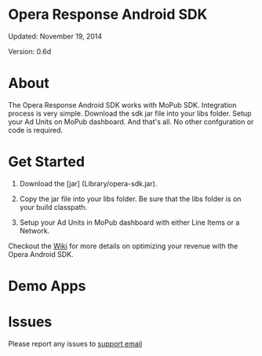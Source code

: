 Opera Response Android SDK
=================

Updated: November 19, 2014

Version: 0.6d

About
=====

The Opera Response Android SDK works with MoPub SDK. Integration process is very simple. Download the sdk jar file into your libs folder. Setup your Ad Units on MoPub dashboard. And that's all. No other confguration or code is required.

Get Started
===========

1. Download the [jar] (Library/opera-sdk.jar).

2. Copy the jar file into your libs folder. Be sure that the libs folder is on your build classpath. 

3. Setup your Ad Units in MoPub dashboard with either Line Items or a Network.

Checkout the [Wiki](https://github.com/operaresponse/opera-android-sdk/wiki/Add-App-to-MoPub) for more details on optimizing your revenue with the Opera Android SDK.

Demo Apps
=========

Issues
======

Please report any issues to [support email](sdk-support@operamediaworks.com)

